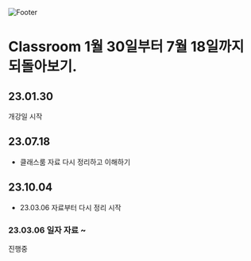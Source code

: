 ![Footer](https://capsule-render.vercel.app/api?type=waving&color=auto&height=200&section=footer)

# Classroom 1월 30일부터 7월 18일까지 되돌아보기.

## 23.01.30

개강일 시작

## 23.07.18

- 클래스룸 자료 다시 정리하고 이해하기

## 23.10.04

- 23.03.06 자료부터 다시 정리 시작

### 23.03.06 일자 자료 ~

진행중
